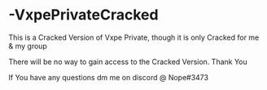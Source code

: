 # -VxpePrivateCracked

This is a Cracked Version of Vxpe Private, though it is only Cracked for me & my group

There will be no way to gain access to the Cracked Version. Thank You

If You have any questions dm me on discord @ Nope#3473

